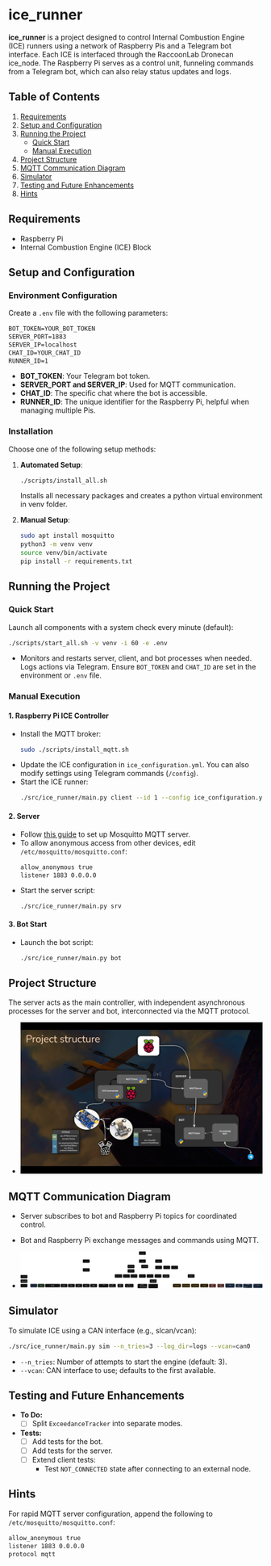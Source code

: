 # ice_runner

**ice_runner** is a project designed to control Internal Combustion Engine (ICE) runners using a network of Raspberry Pis and a Telegram bot interface. Each ICE is interfaced through the RaccoonLab Dronecan ice_node. The Raspberry Pi serves as a control unit, funneling commands from a Telegram bot, which can also relay status updates and logs.

## Table of Contents
1. [Requirements](#requirements)
2. [Setup and Configuration](#setup-and-configuration)
3. [Running the Project](#running-the-project)
   - [Quick Start](#quick-start)
   - [Manual Execution](#manual-execution)
4. [Project Structure](#project-structure)
5. [MQTT Communication Diagram](#mqtt-communication-diagram)
6. [Simulator](#simulator)
7. [Testing and Future Enhancements](#testing-and-future-enhancements)
8. [Hints](#hints)

## Requirements
- Raspberry Pi
- Internal Combustion Engine (ICE) Block

## Setup and Configuration

### Environment Configuration
Create a `.env` file with the following parameters:
```
BOT_TOKEN=YOUR_BOT_TOKEN
SERVER_PORT=1883
SERVER_IP=localhost
CHAT_ID=YOUR_CHAT_ID
RUNNER_ID=1
```
- **BOT_TOKEN**: Your Telegram bot token.
- **SERVER_PORT and SERVER_IP**: Used for MQTT communication.
- **CHAT_ID**: The specific chat where the bot is accessible.
- **RUNNER_ID**: The unique identifier for the Raspberry Pi, helpful when managing multiple Pis.

### Installation
Choose one of the following setup methods:

1. **Automated Setup**: 
   ```bash
   ./scripts/install_all.sh
   ```
   Installs all necessary packages and creates a python virtual environment in venv folder.

2. **Manual Setup**: 
   ```bash
   sudo apt install mosquitto
   python3 -m venv venv
   source venv/bin/activate
   pip install -r requirements.txt
   ```

## Running the Project

### Quick Start
Launch all components with a system check every minute (default):
```bash
./scripts/start_all.sh -v venv -i 60 -e .env
```
- Monitors and restarts server, client, and bot processes when needed. Logs actions via Telegram. Ensure `BOT_TOKEN` and `CHAT_ID` are set in the environment or `.env` file.

### Manual Execution

#### 1. Raspberry Pi ICE Controller
- Install the MQTT broker:
  ```bash
  sudo ./scripts/install_mqtt.sh
  ```
- Update the ICE configuration in `ice_configuration.yml`. You can also modify settings using Telegram commands (`/config`).
- Start the ICE runner:
  ```bash
  ./src/ice_runner/main.py client --id 1 --config ice_configuration.yml
  ```

#### 2. Server
- Follow [this guide](https://www.atlantic.net/dedicated-server-hosting/how-to-install-mosquitto-mqtt-server-on-ubuntu-22-04/) to set up Mosquitto MQTT server.
- To allow anonymous access from other devices, edit `/etc/mosquitto/mosquitto.conf`:
  ```
  allow_anonymous true
  listener 1883 0.0.0.0
  ```
- Start the server script:
  ```bash
  ./src/ice_runner/main.py srv
  ```

#### 3. Bot Start
- Launch the bot script:
  ```bash
  ./src/ice_runner/main.py bot
  ```

## Project Structure
The server acts as the main controller, with independent asynchronous processes for the server and bot, interconnected via the MQTT protocol.

- ![Project Structure](assets/auto_ice_structure.png)

## MQTT Communication Diagram
- Server subscribes to bot and Raspberry Pi topics for coordinated control.
- Bot and Raspberry Pi exchange messages and commands using MQTT.

- ![MQTT Communication Diagram](assets/mqtt_diagram.svg)

## Simulator
To simulate ICE using a CAN interface (e.g., slcan/vcan):
```bash
./src/ice_runner/main.py sim --n_tries=3 --log_dir=logs --vcan=can0
```
- `--n_tries`: Number of attempts to start the engine (default: 3).
- `--vcan`: CAN interface to use; defaults to the first available.

## Testing and Future Enhancements
- **To Do:**
  - [ ] Split `ExceedanceTracker` into separate modes.

- **Tests:**
  - [ ] Add tests for the bot.
  - [ ] Add tests for the server.
  - [ ] Extend client tests:
    - Test `NOT_CONNECTED` state after connecting to an external node.

## Hints
For rapid MQTT server configuration, append the following to `/etc/mosquitto/mosquitto.conf`:
```
allow_anonymous true
listener 1883 0.0.0.0
protocol mqtt
```
